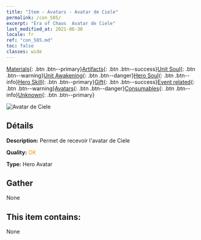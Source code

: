```yaml
---
title: "Item - Avatars - Avatar de Ciele"
permalink: /con_585/
excerpt: "Era of Chaos  Avatar de Ciele"
last_modified_at: 2021-06-30
locale: fr
ref: "con_585.md"
toc: false
classes: wide
---
```

 [Materials](/ItemsFR/){: .btn .btn--primary}[Artifacts](/ItemsFR/Artifacts/){: .btn .btn--success}[Unit Soul](/ItemsFR/UnitSoul/){: .btn .btn--warning}[Unit Awakening](/ItemsFR/UnitAwakening/){: .btn .btn--danger}[Hero Soul](/ItemsFR/HeroSoul/){: .btn .btn--info}[Hero Skill](/ItemsFR/HeroSkill/){: .btn .btn--primary}[Gift](/ItemsFR/Gift/){: .btn .btn--success}[Event related](/ItemsFR/Events/){: .btn .btn--warning}[Avatars](/ItemsFR/Avatars/){: .btn .btn--danger}[Consumables](/ItemsFR/Consumables/){: .btn .btn--info}[Unknown](/ItemsFR/Unknown/){: .btn .btn--primary}

 ![Avatar de Ciele](/images/h/h_Ciele1.jpg)

## Détails
 **Description:** Permet de recevoir l'avatar de Ciele

 **Quality:** <span style="color: #FF8C00">OK</span>

 **Type:** Hero Avatar

## Gather

  None

## This item contains:

  None

